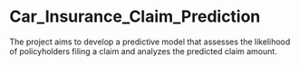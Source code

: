 # Car_Insurance_Claim_Prediction
The project aims to develop a predictive model that assesses the likelihood of policyholders filing a claim and analyzes the predicted claim amount.
